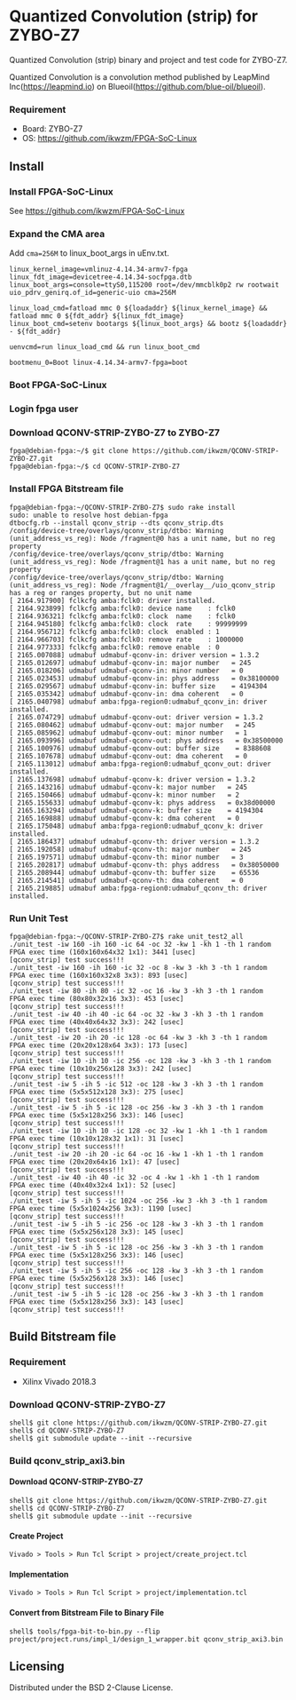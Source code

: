 Quantized Convolution (strip) for ZYBO-Z7
=========================================

Quantized Convolution (strip) binary and project and test code for ZYBO-Z7.

Quantized Convolution is a convolution method published by LeapMind Inc(https://leapmind.io) on Blueoil(https://github.com/blue-oil/blueoil).

### Requirement

* Board: ZYBO-Z7
* OS: https://github.com/ikwzm/FPGA-SoC-Linux

## Install

### Install FPGA-SoC-Linux

See https://github.com/ikwzm/FPGA-SoC-Linux

### Expand the CMA area

Add ```cma=256M``` to linux_boot_args in uEnv.txt.

```
linux_kernel_image=vmlinuz-4.14.34-armv7-fpga
linux_fdt_image=devicetree-4.14.34-socfpga.dtb
linux_boot_args=console=ttyS0,115200 root=/dev/mmcblk0p2 rw rootwait uio_pdrv_genirq.of_id=generic-uio cma=256M

linux_load_cmd=fatload mmc 0 ${loadaddr} ${linux_kernel_image} && fatload mmc 0 ${fdt_addr} ${linux_fdt_image}
linux_boot_cmd=setenv bootargs ${linux_boot_args} && bootz ${loadaddr} - ${fdt_addr}

uenvcmd=run linux_load_cmd && run linux_boot_cmd

bootmenu_0=Boot linux-4.14.34-armv7-fpga=boot
```

### Boot FPGA-SoC-Linux

### Login fpga user

### Download QCONV-STRIP-ZYBO-Z7 to ZYBO-Z7

```console
fpga@debian-fpga:~/$ git clone https://github.com/ikwzm/QCONV-STRIP-ZYBO-Z7.git
fpga@debian-fpga:~/$ cd QCONV-STRIP-ZYBO-Z7
```

### Install FPGA Bitstream file

```console
fpga@debian-fpga:~/QCONV-STRIP-ZYBO-Z7$ sudo rake install
sudo: unable to resolve host debian-fpga
dtbocfg.rb --install qconv_strip --dts qconv_strip.dts
/config/device-tree/overlays/qconv_strip/dtbo: Warning (unit_address_vs_reg): Node /fragment@0 has a unit name, but no reg property
/config/device-tree/overlays/qconv_strip/dtbo: Warning (unit_address_vs_reg): Node /fragment@1 has a unit name, but no reg property
/config/device-tree/overlays/qconv_strip/dtbo: Warning (unit_address_vs_reg): Node /fragment@1/__overlay__/uio_qconv_strip has a reg or ranges property, but no unit name
[ 2164.917900] fclkcfg amba:fclk0: driver installed.
[ 2164.923899] fclkcfg amba:fclk0: device name    : fclk0
[ 2164.936321] fclkcfg amba:fclk0: clock  name    : fclk0
[ 2164.945180] fclkcfg amba:fclk0: clock  rate    : 99999999
[ 2164.956712] fclkcfg amba:fclk0: clock  enabled : 1
[ 2164.966703] fclkcfg amba:fclk0: remove rate    : 1000000
[ 2164.977333] fclkcfg amba:fclk0: remove enable  : 0
[ 2165.007088] udmabuf udmabuf-qconv-in: driver version = 1.3.2
[ 2165.012697] udmabuf udmabuf-qconv-in: major number   = 245
[ 2165.018206] udmabuf udmabuf-qconv-in: minor number   = 0
[ 2165.023453] udmabuf udmabuf-qconv-in: phys address   = 0x38100000
[ 2165.029567] udmabuf udmabuf-qconv-in: buffer size    = 4194304
[ 2165.035342] udmabuf udmabuf-qconv-in: dma coherent   = 0
[ 2165.040798] udmabuf amba:fpga-region0:udmabuf_qconv_in: driver installed.
[ 2165.074729] udmabuf udmabuf-qconv-out: driver version = 1.3.2
[ 2165.080462] udmabuf udmabuf-qconv-out: major number   = 245
[ 2165.085962] udmabuf udmabuf-qconv-out: minor number   = 1
[ 2165.093996] udmabuf udmabuf-qconv-out: phys address   = 0x38500000
[ 2165.100976] udmabuf udmabuf-qconv-out: buffer size    = 8388608
[ 2165.107678] udmabuf udmabuf-qconv-out: dma coherent   = 0
[ 2165.113012] udmabuf amba:fpga-region0:udmabuf_qconv_out: driver installed.
[ 2165.137698] udmabuf udmabuf-qconv-k: driver version = 1.3.2
[ 2165.143216] udmabuf udmabuf-qconv-k: major number   = 245
[ 2165.150466] udmabuf udmabuf-qconv-k: minor number   = 2
[ 2165.155633] udmabuf udmabuf-qconv-k: phys address   = 0x38d00000
[ 2165.163294] udmabuf udmabuf-qconv-k: buffer size    = 4194304
[ 2165.169888] udmabuf udmabuf-qconv-k: dma coherent   = 0
[ 2165.175048] udmabuf amba:fpga-region0:udmabuf_qconv_k: driver installed.
[ 2165.186437] udmabuf udmabuf-qconv-th: driver version = 1.3.2
[ 2165.192058] udmabuf udmabuf-qconv-th: major number   = 245
[ 2165.197571] udmabuf udmabuf-qconv-th: minor number   = 3
[ 2165.202817] udmabuf udmabuf-qconv-th: phys address   = 0x38050000
[ 2165.208944] udmabuf udmabuf-qconv-th: buffer size    = 65536
[ 2165.214541] udmabuf udmabuf-qconv-th: dma coherent   = 0
[ 2165.219885] udmabuf amba:fpga-region0:udmabuf_qconv_th: driver installed.
```

### Run Unit Test

```console
fpga@debian-fpga:~/QCONV-STRIP-ZYBO-Z7$ rake unit_test2_all
./unit_test -iw 160 -ih 160 -ic 64 -oc 32 -kw 1 -kh 1 -th 1 random
FPGA exec time (160x160x64x32 1x1): 3441 [usec]
[qconv_strip] test success!!!
./unit_test -iw 160 -ih 160 -ic 32 -oc 8 -kw 3 -kh 3 -th 1 random
FPGA exec time (160x160x32x8 3x3): 893 [usec]
[qconv_strip] test success!!!
./unit_test -iw 80 -ih 80 -ic 32 -oc 16 -kw 3 -kh 3 -th 1 random
FPGA exec time (80x80x32x16 3x3): 453 [usec]
[qconv_strip] test success!!!
./unit_test -iw 40 -ih 40 -ic 64 -oc 32 -kw 3 -kh 3 -th 1 random
FPGA exec time (40x40x64x32 3x3): 242 [usec]
[qconv_strip] test success!!!
./unit_test -iw 20 -ih 20 -ic 128 -oc 64 -kw 3 -kh 3 -th 1 random
FPGA exec time (20x20x128x64 3x3): 173 [usec]
[qconv_strip] test success!!!
./unit_test -iw 10 -ih 10 -ic 256 -oc 128 -kw 3 -kh 3 -th 1 random
FPGA exec time (10x10x256x128 3x3): 242 [usec]
[qconv_strip] test success!!!
./unit_test -iw 5 -ih 5 -ic 512 -oc 128 -kw 3 -kh 3 -th 1 random
FPGA exec time (5x5x512x128 3x3): 275 [usec]
[qconv_strip] test success!!!
./unit_test -iw 5 -ih 5 -ic 128 -oc 256 -kw 3 -kh 3 -th 1 random
FPGA exec time (5x5x128x256 3x3): 146 [usec]
[qconv_strip] test success!!!
./unit_test -iw 10 -ih 10 -ic 128 -oc 32 -kw 1 -kh 1 -th 1 random
FPGA exec time (10x10x128x32 1x1): 31 [usec]
[qconv_strip] test success!!!
./unit_test -iw 20 -ih 20 -ic 64 -oc 16 -kw 1 -kh 1 -th 1 random
FPGA exec time (20x20x64x16 1x1): 47 [usec]
[qconv_strip] test success!!!
./unit_test -iw 40 -ih 40 -ic 32 -oc 4 -kw 1 -kh 1 -th 1 random
FPGA exec time (40x40x32x4 1x1): 52 [usec]
[qconv_strip] test success!!!
./unit_test -iw 5 -ih 5 -ic 1024 -oc 256 -kw 3 -kh 3 -th 1 random
FPGA exec time (5x5x1024x256 3x3): 1190 [usec]
[qconv_strip] test success!!!
./unit_test -iw 5 -ih 5 -ic 256 -oc 128 -kw 3 -kh 3 -th 1 random
FPGA exec time (5x5x256x128 3x3): 145 [usec]
[qconv_strip] test success!!!
./unit_test -iw 5 -ih 5 -ic 128 -oc 256 -kw 3 -kh 3 -th 1 random
FPGA exec time (5x5x128x256 3x3): 146 [usec]
[qconv_strip] test success!!!
./unit_test -iw 5 -ih 5 -ic 256 -oc 128 -kw 3 -kh 3 -th 1 random
FPGA exec time (5x5x256x128 3x3): 146 [usec]
[qconv_strip] test success!!!
./unit_test -iw 5 -ih 5 -ic 128 -oc 256 -kw 3 -kh 3 -th 1 random
FPGA exec time (5x5x128x256 3x3): 143 [usec]
[qconv_strip] test success!!!
```

## Build Bitstream file

### Requirement

* Xilinx Vivado 2018.3

### Download QCONV-STRIP-ZYBO-Z7

```console
shell$ git clone https://github.com/ikwzm/QCONV-STRIP-ZYBO-Z7.git
shell$ cd QCONV-STRIP-ZYBO-Z7
shell$ git submodule update --init --recursive
```

### Build qconv_strip_axi3.bin

#### Download QCONV-STRIP-ZYBO-Z7

```console
shell$ git clone https://github.com/ikwzm/QCONV-STRIP-ZYBO-Z7.git
shell$ cd QCONV-STRIP-ZYBO-Z7
shell$ git submodule update --init --recursive
```

#### Create Project

```
Vivado > Tools > Run Tcl Script > project/create_project.tcl
```

#### Implementation

```
Vivado > Tools > Run Tcl Script > project/implementation.tcl
```

#### Convert from Bitstream File to Binary File

```
shell$ tools/fpga-bit-to-bin.py --flip project/project.runs/impl_1/design_1_wrapper.bit qconv_strip_axi3.bin
```

## Licensing

Distributed under the BSD 2-Clause License.

